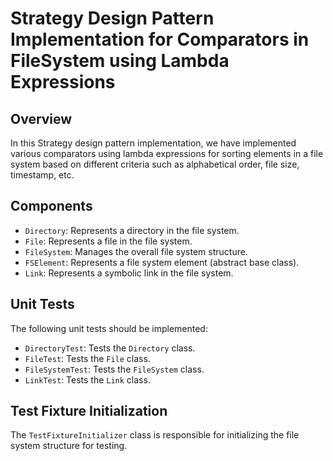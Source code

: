 # Strategy Design Pattern Implementation for Comparators in FileSystem using Lambda Expressions

## Overview

In this Strategy design pattern implementation, we have implemented various comparators using lambda expressions for sorting elements in a file system based on different criteria such as alphabetical order, file size, timestamp, etc.

## Components

- `Directory`: Represents a directory in the file system.
- `File`: Represents a file in the file system.
- `FileSystem`: Manages the overall file system structure.
- `FSElement`: Represents a file system element (abstract base class).
- `Link`: Represents a symbolic link in the file system.

## Unit Tests

The following unit tests should be implemented:

- `DirectoryTest`: Tests the `Directory` class.
- `FileTest`: Tests the `File` class.
- `FileSystemTest`: Tests the `FileSystem` class.
- `LinkTest`: Tests the `Link` class.

## Test Fixture Initialization

The `TestFixtureInitializer` class is responsible for initializing the file system structure for testing.

